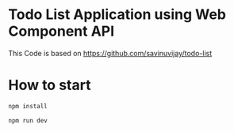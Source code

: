 # Todo List Application using Web Component API

This Code is based on https://github.com/savinuvijay/todo-list

# How to start

```bash
npm install

npm run dev
```